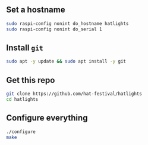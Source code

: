 ## Set a hostname

```bash
sudo raspi-config nonint do_hostname hatlights
sudo raspi-config nonint do_serial 1
```

## Install `git`

```bash
sudo apt -y update && sudo apt install -y git
```

## Get this repo

```bash
git clone https://github.com/hat-festival/hatlights
cd hatlights
```

## Configure everything

```bash
./configure
make
```
